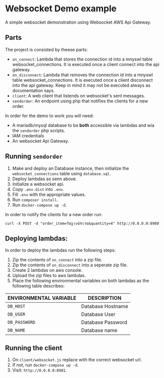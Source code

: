 # Websocket Demo example
A simple websocket demonstration using Websocket AWS Api Gateway.

## Parts

The project is consisted by theese parts:

* `on_connect`: Lambda that stores the connection id into a mnyswl table websocket_connections. It is executed once a client connect into the api gateway.
* `on_disconnect`: Lambda that removes the connection id into a mnyswl table websocket_connections. It is executed once a client disconnect into the api gateway. Keep in mind it may not be executed always as documentation says.
* `client`: A web client that listends on websocket's sent messages.
* `sendorder`: An endpoint using php that notifies the clients for a new order.

In order for the demo to work you will need:

* A mariadb/mysql database to be **both** accessible via lambdas and wia the `sendorder` php scripts.
* IAM credentials
* An websocket Api Gateway.

## Running `sendorder`

1. Make and deploy an Database instance, then initialize the `websocket_connections` table using `database.sql`.
2. Deploy lambdas as senn above.
3. Initialize a websocket api.
4. Copy `.env.dist` into `.env`.
5. Fill `.env` with the appropriate values.
6. Run `composer install`.
7. Run `docker-compose up -d`.

In order to notify the clients for a new order run:

```
curl -X POST -d "order_item=Ταχινόπιτα&quantity=4" http://0.0.0.0:8980
```

## Deploying lambdas:

In order to deploy the lambdas run the following steps:

1. Zip the contents of `on_connect` into a zip file.
2. Zip the contents of `on_disconnect` into a seperate zip file.
3. Create 2 lambdas on aws console.
4. Upload the zip files to aws lambdas.
5. Place the following environmental variables on both lambdas as the following table describes:

ENVIRONMENTAL VARIABLE | DESCRIPTION
--- | ---
`DB_HOST`     | Database Hostname
`DB_USER`     | Database User
`DB_PASSWORD` | Database Password
`DB_NAME`     | Database name

## Running the client

1. On `client/websocket.js` replace with the correct websocket url.
2. If not, run `docker-compose up -d`.
3. Visit: `http://0.0.0.0:8981`.